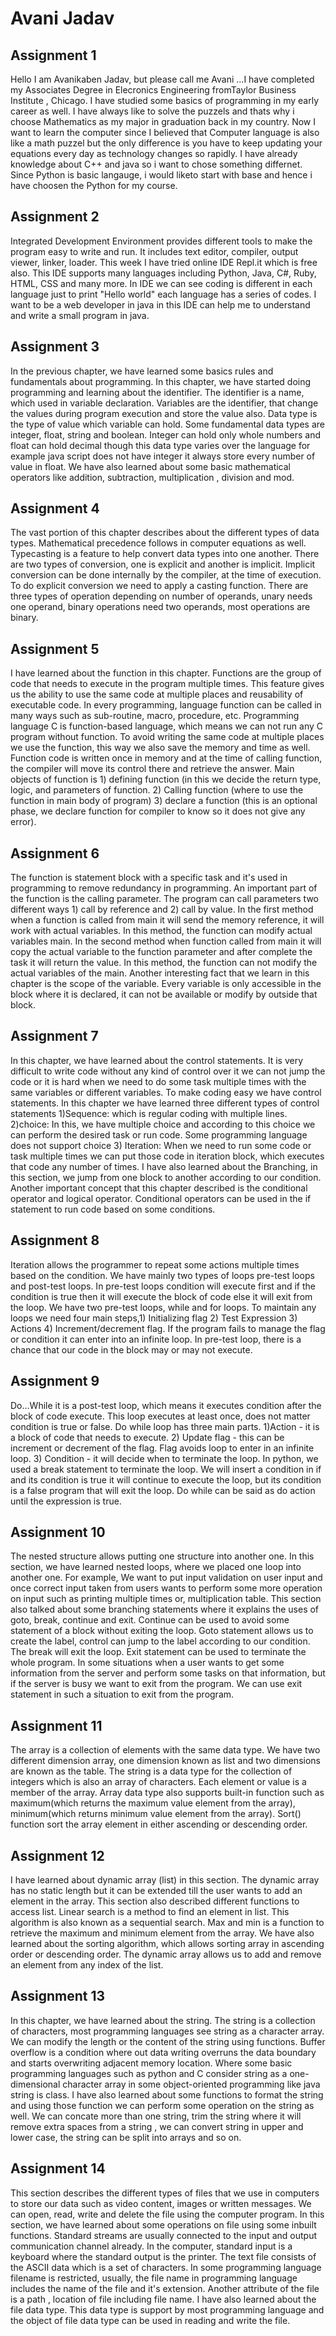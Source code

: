 # Avani Jadav

## Assignment 1

Hello I am Avanikaben Jadav, but please call me Avani ...I have completed my Associates Degree in Elecronics Engineering fromTaylor Business Institute , Chicago. I have studied some basics of programming in my early career as well. I have always like to solve the puzzels and thats why i choose Mathematics as my major in graduation back in my country. Now I want to learn the computer since I believed that Computer language is also like a math puzzel but the only difference is you have to keep updating your equations every day as technology changes so rapidly. I have already knowledge about C++ and java so i want to chose something differnet. Since Python is basic langauge, i would liketo start with base and hence i have choosen the Python for my course.

## Assignment 2

Integrated Development Environment provides different tools to make the program easy to write and run. It includes text editor,  compiler, output viewer, linker, loader. This week I have tried online IDE Repl.it which is free also. This IDE supports many languages including Python, Java, C#, Ruby, HTML, CSS and many more. In IDE we can see coding is different in each language just to print "Hello world" each language has a series of codes. I want to be a web developer in java in this IDE can help me to understand and write a small program in java.

## Assignment 3
In the previous chapter, we have learned some basics rules and fundamentals about programming. In this chapter, we have started doing programming and learning about the identifier. The identifier is a name, which used in variable declaration. Variables are the identifier, that change the values during program execution and store the value also. Data type is the type of value which variable can hold. Some fundamental data types are integer, float, string and boolean. Integer can hold only whole numbers and float can hold decimal though this data type varies over the language for example java script does not have integer it always store every number of value in float. We have also learned about some basic mathematical operators like addition, subtraction, multiplication , division and mod.

## Assignment 4
The vast portion of this chapter describes about the different types of data types. Mathematical precedence follows in computer equations as well.  Typecasting is a feature to help convert data types into one another. There are two types of conversion, one is explicit and another is implicit. Implicit conversion can be done internally by the compiler, at the time of execution. To do explicit conversion we need to apply a casting function. There are three types of operation depending on number of operands, unary needs one operand, binary operations need two operands, most operations are binary. 

## Assignment 5
I have learned about the function in this chapter. Functions are the group of code that needs to execute in the program multiple times. This feature gives us the ability to use the same code at multiple places and reusability of executable code. In every programming, language function can be called in many ways such as sub-routine, macro, procedure, etc. Programming language C is function-based language, which means we can not run any C program without function. To avoid writing the same code at multiple places we use the function, this way we also save the memory and time as well. Function code is written once in memory and at the time of calling function, the compiler will move its control there and retrieve the answer. Main objects of function is 1) defining function (in this we decide the return type, logic, and parameters of function. 2) Calling function (where to use the function in main body of program) 3) declare a function (this is an optional phase, we declare function for compiler to know so it does not give any error).

## Assignment 6
The function is statement block with a specific task and it's used in programming to remove redundancy in programming. An important part of the function is the calling parameter. The program can call parameters two different ways 1) call by reference and 2) call by value. In the first method when a function is called from main it will send the memory reference, it will work with actual variables. In this method, the function can modify actual variables main. In the second method when function called from main it will copy the actual variable to the function parameter and after complete the task it will return the value. In this method, the function can not modify the actual variables of the main. Another interesting fact that we learn in this chapter is the scope of the variable. Every variable is only accessible in the block where it is declared, it can not be available or modify by outside that block.

## Assignment 7
In this chapter, we have learned about the control statements. It is very difficult to write code without any kind of control over it we can not jump the code or it is hard when we need to do some task multiple times with the same variables or different variables. To make coding easy we have control statements. In this chapter we have learned three different types of control statements 1)Sequence: which is regular coding with multiple lines. 2)choice: In this, we have multiple choice and according to this choice we can perform the desired task or run code. Some programming language does not support choice 3) Iteration: When we need to run some code or task multiple times we can put those code in iteration block, which executes that code any number of times. I have also learned about the Branching, in this section, we jump from one block to another according to our condition. Another important concept that this chapter described is the conditional operator and logical operator. Conditional operators can be used in the if statement to run code based on some conditions.

## Assignment 8
Iteration allows the programmer to repeat some actions multiple times based on the condition. We have mainly two types of loops pre-test loops and post-test loops. In pre-test loops condition will execute first and if the condition is true then it will execute the block of code else it will exit from the loop. We have two pre-test loops, while and for loops. To maintain any loops we need four main steps,1) Initializing flag 2) Test Expression 3) Actions 4) Increment/decrement flag. If the program fails to manage the flag or condition it can enter into an infinite loop. In pre-test loop, there is a chance that our code in the block may or may not execute.

## Assignment 9
Do...While it is a post-test loop, which means it executes condition after the block of code execute. This loop executes at least once, does not matter condition is true or false. Do while loop has three main parts. 1)Action - it is a block of code that needs to execute. 2) Update flag - this can be increment or decrement of the flag. Flag avoids loop to enter in an infinite loop. 3) Condition - it will decide when to terminate the loop. In python, we used a break statement to terminate the loop.  We will insert a condition in if and its condition is true it will continue to execute the loop, but its condition is a false program that will exit the loop. Do while can be said as do action until the expression is true.

## Assignment 10
The nested structure allows putting one structure into another one. In this section, we have learned nested loops, where we placed one loop into another one. For example, We want to put input validation on user input and once correct input taken from users wants to perform some more operation on input such as printing multiple times or, multiplication table. This section also talked about some branching statements where it explains the uses of goto, break, continue and exit. Continue can be used to avoid some statement of a block without exiting the loop. Goto statement allows us to create the label, control can jump to the label according to our condition. The break will exit the loop. Exit statement can be used to terminate the whole program. In some situations when a user wants to get some information from the server and perform some tasks on that information, but if the server is busy we want to exit from the program. We can use exit statement in such a situation to exit from the program. 

## Assignment 11
The array is a collection of elements with the same data type. We have two different dimension array, one dimension known as list and two dimensions are known as the table.  The string is a data type for the collection of integers which is also an array of characters. Each element or value is a member of the array. Array data type also supports built-in function such as maximum(which returns the maximum value element from the array), minimum(which returns minimum value element from the array). Sort() function sort the array element in either ascending or descending order.

## Assignment 12
I have learned about dynamic array (list) in this section. The dynamic array has no static length but it can be extended till the user wants to add an element in the array. This section also described different functions to access list. Linear search is a method to find an element in list.  This algorithm is also known as a sequential search. Max and min is a function to retrieve the maximum and minimum element from the array. We have also learned about the sorting algorithm, which allows sorting array in ascending order or descending order. The dynamic array allows us to add and remove an element from any index of the list.

## Assignment 13
In this chapter, we have learned about the string. The string is a collection of characters, most programming languages see string as a character array. We can modify the length or the content of the string using functions. Buffer overflow is a condition where out data writing overruns the data boundary and starts overwriting adjacent memory location. Where some basic programming languages such as python and C consider string as a one-dimensional character array in some object-oriented programming like java string is class. I have also learned about some functions to format the string and using those function we can perform some operation on the string as well. We can concate more than one string, trim the string where it will remove extra spaces from a string , we can convert string in upper and lower case, the string can be split into arrays and so on.

## Assignment 14
This section describes the different types of files that we use in computers to store our data such as video content, images or written messages. We can open, read, write and delete the file using the computer program. In this section, we have learned about some operations on file using some inbuilt functions. Standard streams are usually connected to the input and output communication channel already. In the computer, standard input is a keyboard where the standard output is the printer. The text file consists of the ASCII data which is a set of characters. In some programming language filename is restricted, usually, the file name in programming language includes the name of the file and it's extension. Another attribute of the file is a path , location of file including file name. I have also learned about the file data type. This data type is support by most programming language and the object of file data type can be used in reading and write the file.
